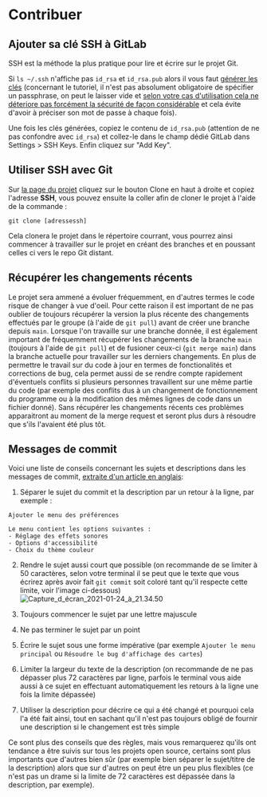 # Contribuer

## Ajouter sa clé SSH à GitLab
SSH est la méthode la plus pratique pour lire et écrire sur le projet Git.

Si `ls ~/.ssh` n'affiche pas `id_rsa` et `id_rsa.pub` alors il vous faut [générer les clés](https://docs.github.com/en/github/authenticating-to-github/generating-a-new-ssh-key-and-adding-it-to-the-ssh-agent) (concernant le tutoriel, il n'est pas absolument obligatoire de spécifier un passphrase, on peut le laisser vide et [selon votre cas d'utilisation cela ne déteriore pas forcément la sécurité de façon considérable](https://superuser.com/questions/261361/do-i-need-to-have-a-passphrase-for-my-ssh-rsa-key) et cela évite d'avoir à préciser son mot de passe à chaque fois).

Une fois les clés générées, copiez le contenu de `id_rsa.pub` (attention de ne pas confondre avec `id_rsa`) et collez-le dans le champ dédié GitLab dans Settings > SSH Keys. Enfin cliquez sur "Add Key".

## Utiliser SSH avec Git
Sur [la page du projet](https://git.unistra.fr/pi2021-ab/projet-integrateur) cliquez sur le bouton Clone en haut à droite et copiez l'adresse **SSH**, vous pouvez ensuite la coller afin de cloner le projet à l'aide de la commande :
```
git clone [adressessh]
```

Cela clonera le projet dans le répertoire courrant, vous pourrez ainsi commencer à travailler sur le projet en créant des branches et en poussant celles ci vers le repo Git distant.

## Récupérer les changements récents
Le projet sera ammené a évoluer fréquemment, en d'autres termes le code risque de changer à vue d'oeil. Pour cette raison il est important de ne pas oublier de toujours récupérer la version la plus récente des changements effectués par le groupe (à l'aide de `git pull`) avant de créer une branche depuis `main`.
Lorsque l'on travaille sur une branche donnée, il est également important de fréquemment récupérer les changements de la branche `main` (toujours à l'aide de `git pull`) et de fusioner ceux-ci (`git merge main`) dans la branche actuelle pour travailler sur les derniers changements.
En plus de permettre le travail sur du code à jour en termes de fonctionalités et corrections de bug, cela permet aussi de se rendre compte rapidement d'éventuels conflits si plusieurs personnes travaillent sur une même partie du code (par exemple des conflits dus à un changement de fonctionnement du programme ou à la modification des mêmes lignes de code dans un fichier donné). Sans récupérer les changements récents ces problèmes apparaitront au moment de la merge request et seront plus durs à résoudre que s'ils l'avaient été plus tôt.

## Messages de commit
Voici une liste de conseils concernant les sujets et descriptions dans les messages de commit, [extraite d'un article en anglais](https://chris.beams.io/posts/git-commit/):

1. Séparer le sujet du commit et la description par un retour à la ligne, par exemple :
```
Ajouter le menu des préférences

Le menu contient les options suivantes :
- Réglage des effets sonores
- Options d'accessibilité
- Choix du thème couleur
```

2. Rendre le sujet aussi court que possible (on recommande de se limiter à 50 caractères, selon votre terminal il se peut que le texte que vous écrirez après avoir fait `git commit` soit coloré tant qu'il respecte cette limite, voir l'image ci-dessous)
![Capture_d_écran_2021-01-24_à_21.34.50](/uploads/162ea9f0c9ddefa6aa07b201ccf9894f/Capture_d_écran_2021-01-24_à_21.34.50.png)

3. Toujours commencer le sujet par une lettre majuscule

4. Ne pas terminer le sujet par un point

5. Écrire le sujet sous une forme impérative (par exemple `Ajouter le menu principal` ou `Résoudre le bug d'affichage des cartes`)

6. Limiter la largeur du texte de la description (on recommande de ne pas dépasser plus 72 caractères par ligne, parfois le terminal vous aide aussi à ce sujet en effectuant automatiquement les retours à la ligne une fois la limite dépassée)

7. Utiliser la description pour décrire ce qui a été changé et pourquoi cela l'a été fait ainsi, tout en sachant qu'il n'est pas toujours obligé de fournir une description si le changement est très simple

Ce sont plus des conseils que des règles, mais vous remarquerez qu'ils ont tendance a être suivis sur tous les projets open source, certains sont plus importants que d'autres bien sûr (par exemple bien séparer le sujet/titre de la description) alors que sur d'autres on peut être un peu plus flexibles (ce n'est pas un drame si la limite de 72 caractères est dépassée dans la description, par exemple).
